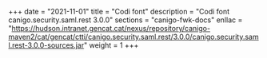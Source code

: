 +++
date        = "2021-11-01"
title       = "Codi font"
description = "Codi font canigo.security.saml.rest 3.0.0"
sections    = "canigo-fwk-docs"
enllac		= "https://hudson.intranet.gencat.cat/nexus/repository/canigo-maven2/cat/gencat/ctti/canigo.security.saml.rest/3.0.0/canigo.security.saml.rest-3.0.0-sources.jar"
weight		= 1
+++
